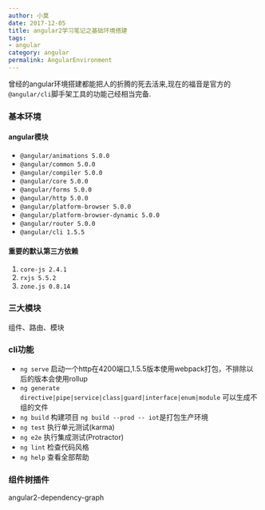 ```yaml
---
author: 小莫
date: 2017-12-05
title: angular2学习笔记之基础环境搭建
tags:
- angular
category: angular
permalink: AngularEnvironment
---
```

曾经的angular环境搭建都能把人的折腾的死去活来,现在的福音是官方的`@angular/cli`脚手架工具的功能己经相当完备.
<!-- more -->


### 基本环境
#### angular模块
- `@angular/animations 5.0.0`
- `@angular/common 5.0.0`
- `@angular/compiler 5.0.0`
- `@angular/core 5.0.0`
- `@angular/forms 5.0.0`
- `@angular/http 5.0.0`
- `@angular/platform-browser 5.0.0`
- `@angular/platform-browser-dynamic 5.0.0`
- `@angular/router 5.0.0`
- `@angular/cli 1.5.5`

#### 重要的默认第三方依赖
1. `core-js 2.4.1`     
2. `rxjs 5.5.2`          
3. `zone.js 0.8.14`          

###  三大模块
组件、路由、模块

### cli功能
- `ng serve` 启动一个http在4200端口,1.5.5版本使用webpack打包，不排除以后的版本会使用rollup
- `ng generate directive|pipe|service|class|guard|interface|enum|module` 可以生成不组的文件
- `ng build` 构建项目 `ng build --prod -- iot`是打包生产环境
- `ng test` 执行单元测试(karma)
- `ng e2e`  执行集成测试(Protractor)
- `ng lint` 检查代码风格
- `ng help` 查看全部帮助

### 组件树插件
angular2-dependency-graph

